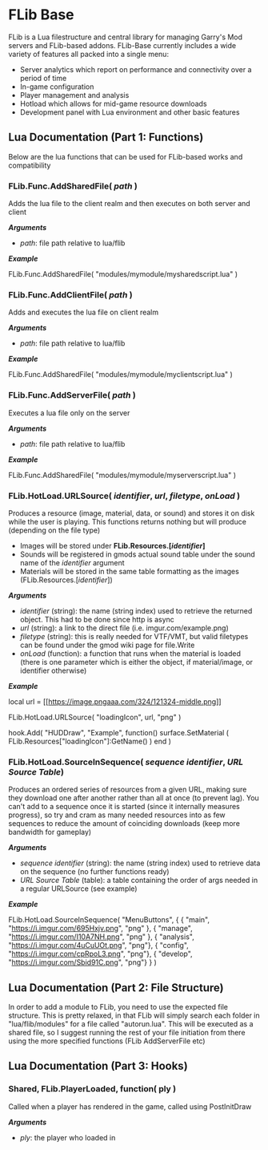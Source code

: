 # FLib Base

FLib is a Lua filestructure and central library for managing Garry's Mod servers and FLib-based addons. FLib-Base currently includes a wide variety of features all packed into a single menu:
- Server analytics which report on performance and connectivity over a period of time
- In-game configuration
- Player management and analysis
- Hotload which allows for mid-game resource downloads
- Development panel with Lua environment and other basic features

## Lua Documentation (Part 1: Functions)

Below are the lua functions that can be used for FLib-based works and compatibility

### **FLib.Func.AddSharedFile(** _path_ **)**

Adds the lua file to the client realm and then executes on both server and client

_**Arguments**_
- _path_: file path relative to lua/flib

_**Example**_

FLib.Func.AddSharedFile( "modules/mymodule/mysharedscript.lua" )



### **FLib.Func.AddClientFile(** _path_ **)**

Adds and executes the lua file on client realm

_**Arguments**_
- _path_: file path relative to lua/flib

_**Example**_

FLib.Func.AddSharedFile( "modules/mymodule/myclientscript.lua" )



### **FLib.Func.AddServerFile(** _path_ **)**

Executes a lua file only on the server

_**Arguments**_
- _path_: file path relative to lua/flib

_**Example**_

FLib.Func.AddSharedFile( "modules/mymodule/myserverscript.lua" )



### **FLib.HotLoad.URLSource(**  _identifier_,  _url_, _filetype_, _onLoad_ **)**

Produces a resource (image, material, data, or sound) and stores it on disk while the user is playing. This functions returns nothing but will produce (depending on the file type)
- Images will be stored under **FLib.Resources.[_identifier_]**
- Sounds will be registered in gmods actual sound table under the sound name of the _identifier_ argument
- Materials will be stored in the same table formatting as the images (FLib.Resources.[_identifier_])

_**Arguments**_
- _identifier_ (string): the name (string index) used to retrieve the returned object. This had to be done since http is async
- _url_ (string): a link to the direct file (i.e. imgur.com/example.png)
- _filetype_ (string): this is really needed for VTF/VMT, but valid filetypes can be found under the gmod wiki page for file.Write
- _onLoad_ (function): a function that runs when the material is loaded (there is one parameter which is either the object, if material/image, or identifier otherwise)

_**Example**_

local url = [[https://image.pngaaa.com/324/121324-middle.png]]

FLib.HotLoad.URLSource( "loadingIcon", url, "png" )

hook.Add( "HUDDraw", "Example", function()
    surface.SetMaterial ( FLib.Resources["loadingIcon"]:GetName() )
end )

### **FLib.HotLoad.SourceInSequence(**  _sequence identifier_,  _URL Source Table_**)**

Produces an ordered series of resources from a given URL, making sure they download one after another rather than all at once (to prevent lag). You can't add to a sequence once it is started (since it internally measures progress), so try and cram as many needed resources into as few sequences to reduce the amount of coinciding downloads (keep more bandwidth for gameplay)

_**Arguments**_
-  _sequence identifier_ (string): the name (string index) used to retrieve data on the sequence (no further functions ready)
- _URL Source Table_ (table): a table containing the order of args needed in a regular URLSource (see example)


_**Example**_

FLib.HotLoad.SourceInSequence( "MenuButtons", {
	{ "main", "https://i.imgur.com/695Hxjv.png", "png" },
	{ "manage", "https://i.imgur.com/I10A7NH.png", "png" },
	{ "analysis", "https://i.imgur.com/4uCuUOt.png", "png"},
	{ "config", "https://i.imgur.com/cpRpoL3.png", "png"},
	{ "develop", "https://i.imgur.com/Sbid91C.png", "png"}
} )


## Lua Documentation (Part 2: File Structure)

In order to add a module to FLib, you need to use the expected file structure. This is pretty relaxed, in that FLib will simply search each folder in "lua/flib/modules" for a file called "autorun.lua". This will be executed as a shared file, so I suggest running the rest of your file initiation from there using the more specified functions (FLib AddServerFile etc)

## Lua Documentation (Part 3: Hooks)

### **Shared, FLib.PlayerLoaded, function( ply )**

Called when a player has rendered in the game, called using PostInitDraw

_**Arguments**_
- _ply_: the player who loaded in